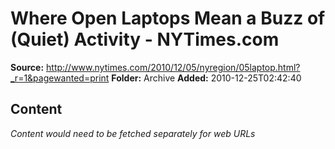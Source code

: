 # Where Open Laptops Mean a Buzz of (Quiet) Activity - NYTimes.com

**Source:** http://www.nytimes.com/2010/12/05/nyregion/05laptop.html?_r=1&pagewanted=print
**Folder:** Archive
**Added:** 2010-12-25T02:42:40




## Content
*Content would need to be fetched separately for web URLs*
